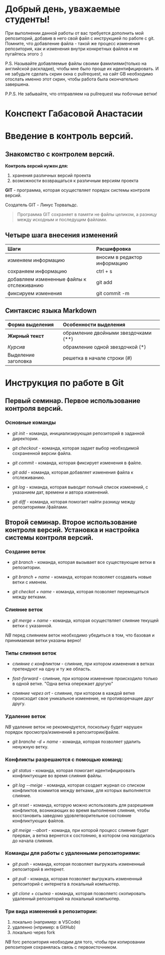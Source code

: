 # Добрый день, уважаемые студенты! 
  При выполнении данной работы от вас требуется дополнить мой репозиторий, добавив в него свой файл с инструкцией по работе с git. Помните, что добавление файла - такой же процесс изменения репозитория, как и изменения внутри конкретных файлов и не пугайтесь этого :)

  P.S. Называйте добавляемые файлы своими фамилиями(только на английской раскладке), чтобы мне было проще их идентифицировать. И не забудьте сделать скрин окна с pullrequest, на сайт GB необходимо отослать именно этот скрин, чтобы работа была окончательно завершена.

  P.P.S. Не забывайте, что отправляем на pullrequest мы побочные ветки!

  # Конспект Габасовой Анастасии

  # Введение в контроль версий.

## Знакомство с контролем версий.

**Контроль версий нужен для:**
1. хранения различных версий проекта
2. возможности возвращаться к различным версиям проекта

**GIT** - программа, которая осуществляет порядок системы контроля версий. 

Создатель GIT - Линус Торвальдс.

> Программа GIT сохраняет в памяти не файлы целиком, а разницу между исходным и последущим файлами.

## Четыре шага внесения изменений

| Шаги | Расшифровка |
| :---- | :---- |
| изменяем информацию | вносим в редактор информацию |
| сохраняем информацию | ctrl + s |
| добавляем измененные файлы к отслеживанию | git add |
| фиксируем изменения | git commit -m |

## Синтаксис языка Markdown

| Форма выделения | Особенности выделения
| :---- | :---- |
| **Жирный текст** | обрамление двойными звездочками (**) |
| *Курсив* | обрамление одной звездочкой (*) |
| Выделение заголовка | решетка в начале строки (#) |


# Инструкция по работе в Git

## Первый семинар. Первое использование контроля версий.

### Основные команды 

* *git init* - команда, инициализирующая репозиторий в заданной директории.

* *git checkout* - команда, которая задает выбор необходимой сохраненной версии файла.

* *git commit* - команда, которая фиксирует изменения в файле.

* *git add* - команда, которая добавляет изменения файла к отслеживанию.

* *git log* - команда, которая выводит полный список изменений, с указанием дат, времени и автора изменений.

* *git diff* - команда, которая помогает найти разницу между репозиториями /файлами.

## Второй семинар. Второе использование контроля версий. Установка и настройка системы контроля версий. 

### Создание веток

* *git branch* - команда, которая вызывает все существующие ветки в репозитории.

* *git branch + name* - команда, которая позволяет создавать новые ветки с именем.

* *git checkot + name* - команда, которая позволяет перемещаться между ветками.

### Слияние веток

* *git merge + name* - команда, которая осуществляет слияние текущей ветки с указанной.

_*NB*_ перед слиянием веток необходимо убедиться в том, что базовая и принимаемая ветки указаны верно!

### Типы слияния веток

* *слияние с конфликтом* - слияние, при котором изменения в ветках претендуют на одну и ту же область.

* *fast-forward* - слияние, при котором изменение происходило только в одной ветке. "Одна ветка опережает другую"

* *слияние через ort* - слияние, при котором в каждой ветке происходит свое уникальное изменение, не противоречащее друг другу.

### Удаление веток

_*NB*_ удаление веток не рекомендуется, поскольку будет нарушен порядок просмотра/изменений в репозитории/файле.

* *git branche -d + name* - команда, которая позволяет удалить ненужную ветку.

### Конфликты разрешаются с помощью команд:

* *git status* - команда, которая помогает идентифицировать конфликтующие во время слияния файлы.

* *git log --meige* - команда, которая создает журнал со списком конфликтов коммитов между ветками, для которых выполняется слияние.

* *git reset* - команда, которую можно использовать для разрешения конфликтов, возникающих во время выполнения слияния, чтобы восстановить заведомо удовлетворительное состояние конфликтующих файлов.

* *git meige --abort* - команда, при которой процесс слияния будет прерван, а ветка вернется к состоянию, в котором она находилась до начала слияния.

### Команды для работы с удаленными репозиториями:

* *git push* - команда, которая позволяет выгружать измененный репозиторий в интернет.

* *git pull* - команда, которая позволяет выгружать измененный репозиторий с интернета в локальный компьютер.

* *git clone + ссылка* - команда, которая позволяетс скопировать удаленный репозиторий на локальный компьютер.

### Три вида изменений в репозитории:

1. локально (например: в VSCode)
2. удаленно (нпример: в GitHub)
3. локально через fork

_*NB*_ forc репозитория необходим для того, чтобы при копировании репозитория сохранялась связь с первоисточником.